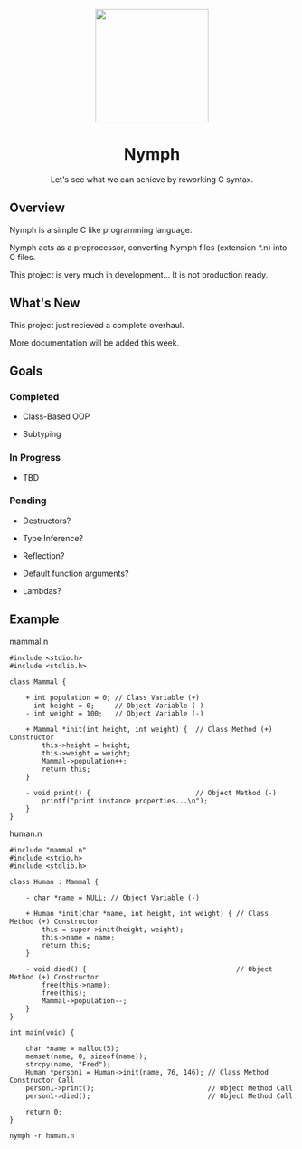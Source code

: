 <p align="center"><img src="https://cdn.pixabay.com/photo/2013/07/12/12/13/fairy-145352_960_720.png" width="auto" height="200" /></p>

<h1 align=center>Nymph</h1>

<p align="center">Let's see what we can achieve by reworking C syntax.</p>

## Overview

Nymph is a simple C like programming language.

Nymph acts as a preprocessor, converting Nymph files (extension \*.n) into C files.

This project is very much in development... It is not production ready.

## What's New

This project just recieved a complete overhaul.

More documentation will be added this week.

## Goals

### Completed

* Class-Based OOP

* Subtyping

### In Progress

* TBD

### Pending

* Destructors?

* Type Inference?

* Reflection?

* Default function arguments?

* Lambdas?

## Example

mammal.n
```
#include <stdio.h>
#include <stdlib.h>

class Mammal {

    + int population = 0; // Class Variable (+)
    - int height = 0;     // Object Variable (-)
    - int weight = 100;   // Object Variable (-)

    + Mammal *init(int height, int weight) {  // Class Method (+) Constructor
        this->height = height;
        this->weight = weight;
        Mammal->population++;
        return this;
    }

    - void print() {                          // Object Method (-)
        printf("print instance properties...\n");
    }
}
```

human.n
```
#include "mammal.n"
#include <stdio.h>
#include <stdlib.h>

class Human : Mammal {

    - char *name = NULL; // Object Variable (-)

    + Human *init(char *name, int height, int weight) { // Class Method (+) Constructor
        this = super->init(height, weight);
        this->name = name;
        return this;
    }

    - void died() {                                     // Object Method (+) Constructor
        free(this->name);
        free(this);
        Mammal->population--;
    }
}

int main(void) {

    char *name = malloc(5);
    memset(name, 0, sizeof(name));
    strcpy(name, "Fred");
    Human *person1 = Human->init(name, 76, 146); // Class Method Constructor Call
    person1->print();                            // Object Method Call
    person1->died();                             // Object Method Call

    return 0;
}
```

```
nymph -r human.n
```